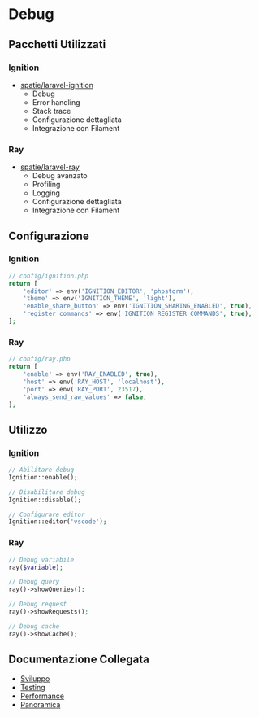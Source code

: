 # Debug

## Pacchetti Utilizzati

### Ignition
- [spatie/laravel-ignition](https://github.com/spatie/laravel-ignition)
  - Debug
  - Error handling
  - Stack trace
  - Configurazione dettagliata
  - Integrazione con Filament

### Ray
- [spatie/laravel-ray](https://github.com/spatie/laravel-ray)
  - Debug avanzato
  - Profiling
  - Logging
  - Configurazione dettagliata
  - Integrazione con Filament

## Configurazione

### Ignition
```php
// config/ignition.php
return [
    'editor' => env('IGNITION_EDITOR', 'phpstorm'),
    'theme' => env('IGNITION_THEME', 'light'),
    'enable_share_button' => env('IGNITION_SHARING_ENABLED', true),
    'register_commands' => env('IGNITION_REGISTER_COMMANDS', true),
];
```

### Ray
```php
// config/ray.php
return [
    'enable' => env('RAY_ENABLED', true),
    'host' => env('RAY_HOST', 'localhost'),
    'port' => env('RAY_PORT', 23517),
    'always_send_raw_values' => false,
];
```

## Utilizzo

### Ignition
```php
// Abilitare debug
Ignition::enable();

// Disabilitare debug
Ignition::disable();

// Configurare editor
Ignition::editor('vscode');
```

### Ray
```php
// Debug variabile
ray($variable);

// Debug query
ray()->showQueries();

// Debug request
ray()->showRequests();

// Debug cache
ray()->showCache();
```

## Documentazione Collegata

- [Sviluppo](development.md)
- [Testing](testing.md)
- [Performance](performance.md)
- [Panoramica](../packages.md) 
